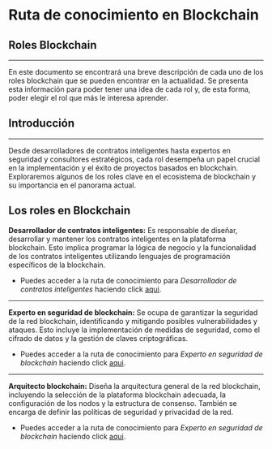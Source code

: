 # Ruta de conocimiento en Blockchain

## **Roles Blockchain**
___

En este documento se encontrará una breve descripción de cada uno de los roles blockchain que se pueden encontrar en la actualidad. Se presenta esta información para poder tener una idea de cada rol y, de esta forma, poder elegir el rol que más le interesa aprender.


## **Introducción**
---

Desde desarrolladores de contratos inteligentes hasta expertos en seguridad y consultores estratégicos, cada rol desempeña un papel crucial en la implementación y el éxito de proyectos basados en blockchain. Exploraremos algunos de los roles clave en el ecosistema de blockchain y su importancia en el panorama actual.


## **Los roles en Blockchain**


**Desarrollador de contratos inteligentes:** Es responsable de diseñar, desarrollar y mantener los contratos inteligentes en la plataforma blockchain. Esto implica programar la lógica de negocio y la funcionalidad de los contratos inteligentes utilizando lenguajes de programación específicos de la blockchain.

* Puedes acceder a la ruta de conocimiento para _Desarrollador de contratos inteligentes_ haciendo click [aqui](./desarrollo_contratos/desarrollo_contratos.md).

---
**Experto en seguridad de blockchain:** Se ocupa de garantizar la seguridad de la red blockchain, identificando y mitigando posibles vulnerabilidades y ataques. Esto incluye la implementación de medidas de seguridad, como el cifrado de datos y la gestión de claves criptográficas.

* Puedes acceder a la ruta de conocimiento para _Experto en seguridad de blockchain_ haciendo click [aqui](./seguridad_blockchain/seguridad_blockchain.md).

---

**Arquitecto blockchain:** Diseña la arquitectura general de la red blockchain, incluyendo la selección de la plataforma blockchain adecuada, la configuración de los nodos y la estructura de consenso. También se encarga de definir las políticas de seguridad y privacidad de la red.

* Puedes acceder a la ruta de conocimiento para _Experto en seguridad de blockchain_ haciendo click [aqui](./arquitecto_blockchain/arquitecto_blockchain.md).